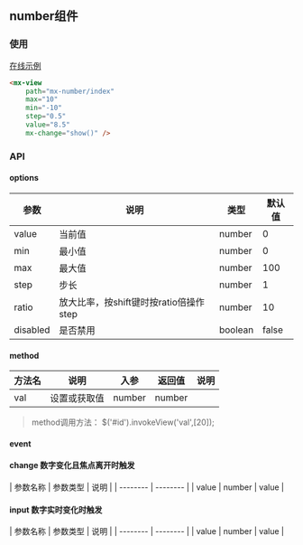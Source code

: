 ## number组件

### 使用

<a href="https://magix-components.github.io/magix-components/#!/mx-number/index" target="_blank">在线示例</a>
```html
<mx-view
    path="mx-number/index"
    max="10"
    min="-10"
    step="0.5"
    value="8.5"
    mx-change="show()" />
```


### API

#### options
| 参数 | 说明 | 类型 | 默认值 |
| -------- | -------- | -------- | -------- |
| value    | 当前值 | number | 0 |
| min     | 最小值 | number | 0 |
| max     | 最大值 | number | 100 |
| step     | 步长 | number | 1 |
| ratio     | 放大比率，按shift键时按ratio倍操作step | number | 10 |
| disabled     | 是否禁用 | boolean | false |


#### method

| 方法名 | 说明 | 入参 | 返回值 | 说明 |
| -------- | -------- | -------- | -------- | -------- |
| val | 设置或获取值 | number | number | &nbsp; |

> method调用方法： $('#id').invokeView('val',[20]);

#### event
#### change 数字变化且焦点离开时触发

| 参数名称 | 参数类型 | 说明 |
| -------- | -------- |
| value | number | value |


#### input 数字实时变化时触发

| 参数名称 | 参数类型 | 说明 |
| -------- | -------- |
| value | number | value |